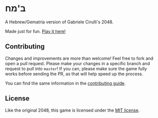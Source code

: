 # ב'מח
A Hebrew/Gematria version of Gabriele Cirulli's 2048.

Made just for fun. [Play it here!](http://hillai.github.io/2048/)

## Contributing
Changes and improvements are more than welcome! Feel free to fork and open a pull request. Please make your changes in a specific branch and request to pull into `master`! If you can, please make sure the game fully works before sending the PR, as that will help speed up the process.

You can find the same information in the [contributing guide](https://github.com/hillai/2048/blob/master/CONTRIBUTING.md).

## License
Like the original 2048, this game is licensed under the [MIT license](https://github.com/hillai/2048/blob/master/LICENSE.txt).
